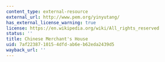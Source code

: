 ```yaml
---
content_type: external-resource
external_url: http://www.pem.org/yinyutang/
has_external_license_warning: true
license: https://en.wikipedia.org/wiki/All_rights_reserved
status: ''
title: Chinese Merchant's House
uid: 7af22387-1015-4dfd-ab6e-b62eda2439d5
wayback_url: ''
---
```

